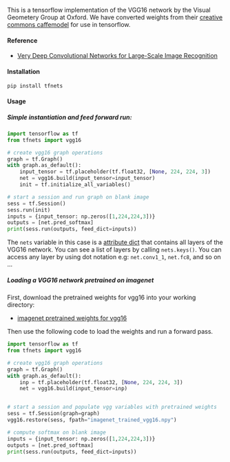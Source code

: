This is a tensorflow implementation of the VGG16 network by the Visual Geometery Group at Oxford. We have converted weights from their [creative commons caffemodel](http://www.robots.ox.ac.uk/~vgg/research/very_deep/) for use in tensorflow.

#### Reference
- [Very Deep Convolutional Networks for Large-Scale Image Recognition](https://arxiv.org/abs/1409.1556)

#### Installation

```
pip install tfnets
```

#### Usage

##### Simple instantiation and feed forward run:

``` python
import tensorflow as tf
from tfnets import vgg16

# create vgg16 graph operations
graph = tf.Graph()
with graph.as_default():
    input_tensor = tf.placeholder(tf.float32, [None, 224, 224, 3])
    net = vgg16.build(input_tensor=input_tensor)
    init = tf.initialize_all_variables()

# start a session and run graph on blank image
sess = tf.Session()
sess.run(init)
inputs = {input_tensor: np.zeros([1,224,224,3])}
outputs = [net.pred_softmax]
print(sess.run(outputs, feed_dict=inputs))
```

The `nets` variable in this case is a [attribute dict](http://stackoverflow.com/a/14620633) that contains all layers of the VGG16 network. You can see a list of layers by calling `nets.keys()`. You can access any layer by using dot notation e.g: `net.conv1_1`, `net.fc8`,  and so on ...

##### Loading a VGG16 network pretrained on imagenet

First, download the pretrained weights for vgg16 into your working directory:
* [imagenet pretrained weights for vgg16](https://drive.google.com/open?id=0B7Q0GPJoPX8aSDhVUW9xZHpPcVk)

Then use the following code to load the weights and run a forward pass.

``` python
import tensorflow as tf
from tfnets import vgg16

# create vgg16 graph operations
graph = tf.Graph()
with graph.as_default():
    inp = tf.placeholder(tf.float32, [None, 224, 224, 3])
    net = vgg16.build(input_tensor=inp)


# start a session and populate vgg variables with pretrained weights
sess = tf.Session(graph=graph)
vgg16.restore(sess, fpath="imagenet_trained_vgg16.npy")

# compute softmax on blank image
inputs = {input_tensor: np.zeros([1,224,224,3])}
outputs = [net.pred_softmax]
print(sess.run(outputs, feed_dict=inputs))

```
